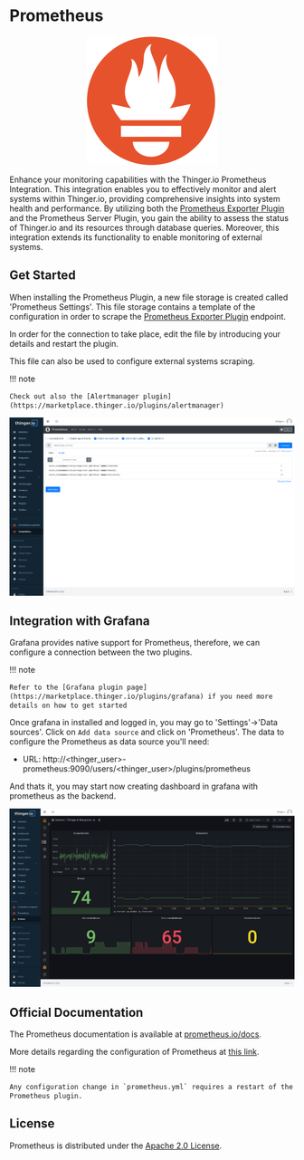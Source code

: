 
# Prometheus

<p align="center">
  <img src="/plugins/prometheus/assets/prometheus-logo.svg" onerror="this.src='https://marketplace.thinger.io/plugins/prometheus/assets/prometheus-logo.svg';this.onerror='';" alt="Prometheus logo">
</p>

Enhance your monitoring capabilities with the Thinger.io Prometheus Integration. This integration enables you to effectively monitor and alert systems within Thinger.io, providing comprehensive insights into system health and performance.
By utilizing both the [Prometheus Exporter Plugin](https://marketplace.thinger.io/plugins/prometheus_exporter/) and the Prometheus Server Plugin, you gain the ability to assess the status of Thinger.io and its resources through database queries. Moreover, this integration extends its functionality to enable monitoring of external systems.

## Get Started

When installing the Prometheus Plugin, a new file storage is created called 'Prometheus Settings'. This file storage contains a template of the configuration in order to scrape the [Prometheus Exporter Plugin](https://marketplace.thinger.io/plugins/prometheus-exporter) endpoint.

In order for the connection to take place, edit the file by introducing your details and restart the plugin.

This file can also be used to configure external systems scraping.

!!! note

    Check out also the [Alertmanager plugin](https://marketplace.thinger.io/plugins/alertmanager)

<p align="center">
  <img src="/plugins/prometheus/assets/query.png" onerror="this.src='https://marketplace.thinger.io/plugins/prometheus/assets/query.png';this.onerror='';" alt="Prometheus integration showing a query over devices_total in Thinger.io">
</p>

## Integration with Grafana

Grafana provides native support for Prometheus, therefore, we can configure a connection between the two plugins.

!!! note

    Refer to the [Grafana plugin page](https://marketplace.thinger.io/plugins/grafana) if you need more details on how to get started

Once grafana in installed and logged in, you may go to 'Settings'->'Data sources'. Click on `Add data source` and click on 'Prometheus'.
The data to configure the Prometheus as data source you'll need:
- URL: http://<thinger\_user>-prometheus:9090/users/<thinger\_user>/plugins/prometheus

And thats it, you may start now creating dashboard in grafana with prometheus as the backend.

<p align="center">
  <img src="/plugins/prometheus/assets/grafana-dashboard.png" onerror="this.src='https://marketplace.thinger.io/plugins/prometheus/assets/grafana-dashboard.png';this.onerror='';" alt="Prometheus integration showing a devices_total dashboard in Grafana">
</p>

## Official Documentation

The Prometheus documentation is available at [prometheus.io/docs](https://prometheus.io/docs/introduction/overview/).

More details regarding the configuration of Prometheus at [this link](https://prometheus.io/docs/prometheus/latest/configuration/configuration/).

!!! note

    Any configuration change in `prometheus.yml` requires a restart of the Prometheus plugin.

## License

Prometheus is distributed under the [Apache 2.0 License](https://prometheus.io/docs/introduction/faq/#what-license-is-prometheus-released-under).
